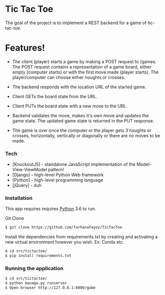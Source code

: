 # Tic Tac Toe

The goal of the project is to implement a REST backend for a game of tic-tac-toe.

# Features!

- The client (player) starts a game by making a POST request to /games.
  The POST request contains a representation of a game board, either empty
  (computer starts) or with the first move made (player starts).
  The player/computer can choose either noughts or crosses.

- The backend responds with the location URL of the started game.

- Client GETs the board state from the URL.

- Client PUTs the board state with a new move to the URL.

- Backend validates the move, makes it's own move and updates the game state.
  The updated game state is returned in the PUT response.

- The game is over once the computer or the player gets 3 noughts
  or crosses, horizontally, vertically or diagonally or there are no moves to
  be made.

### Tech

* [KnockoutJS] - standalone JavaScript implementation of the Model-View-ViewModel pattern!
* [Django] - high-level Python Web framework
* [Python] - high-level programming language
* [jQuery] - duh

### Installation

This app requires requires [Python](https://www.python.org/) 3.6 to run.

Git Clone

```sh
$ git clone https://github.com/farhanafayez/TicTacToe
```

Install the dependencies from requirements.txt by creating and activating a new virtual environment however you wish. Ex: Conda etc.

```sh
$ cd src/tictactoe/
$ pip install requirements.txt
```

### Running the application

```sh
$ cd src/tictactoe/
$ python manage.py runserver
$ Open browser http://127.0.0.1:8000/game
```




